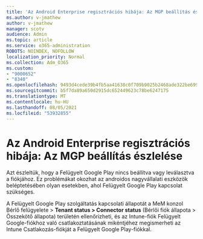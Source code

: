 ```yaml
---
title: 'Az Android Enterprise regisztrációs hibája: Az MGP beállítás észlelése'
ms.author: v-jmathew
author: v-jmathew
manager: scotv
audience: Admin
ms.topic: article
ms.service: o365-administration
ROBOTS: NOINDEX, NOFOLLOW
localization_priority: Normal
ms.collection: Adm_O365
ms.custom:
- "9000652"
- "8340"
ms.openlocfilehash: 9493d4cede39b4fb5aa41638c0f709b9025b2468ade322be6991bdad17e97d5d
ms.sourcegitcommit: b5f7da89a650d2915dc652449623c78be6247175
ms.translationtype: MT
ms.contentlocale: hu-HU
ms.lasthandoff: 08/05/2021
ms.locfileid: "53932855"
---
```

# <a name="android-enterprise-enrollment-error-mgp-set-up-detection"></a>Az Android Enterprise regisztrációs hibája: Az MGP beállítás észlelése

Azt észleltük, hogy a Felügyelt Google Play nincs beállítva vagy leválasztva a fiókjához. Ez problémákat okozhat az androidos nagyvállalati eszközök beléptetésében olyan esetekben, ahol Felügyelt Google Play kapcsolat szükséges.

A Felügyelt Google Play szolgáltatás kapcsolati állapotát a MeM konzol Bérlő felügyelete > **Tenant status > Connector status** (Bérlői fiók állapota > Összekötő állapota) területén ellenőrizheti, és az Intune-fiók Felügyelt Google-fiókhoz való csatlakoztatásának mikéntjéhez megismerheti az Intune Csatlakozás-fiókját a Felügyelt Google Play-fiókkal. **[](https://docs.microsoft.com/mem/intune/enrollment/connect-intune-android-enterprise)**
